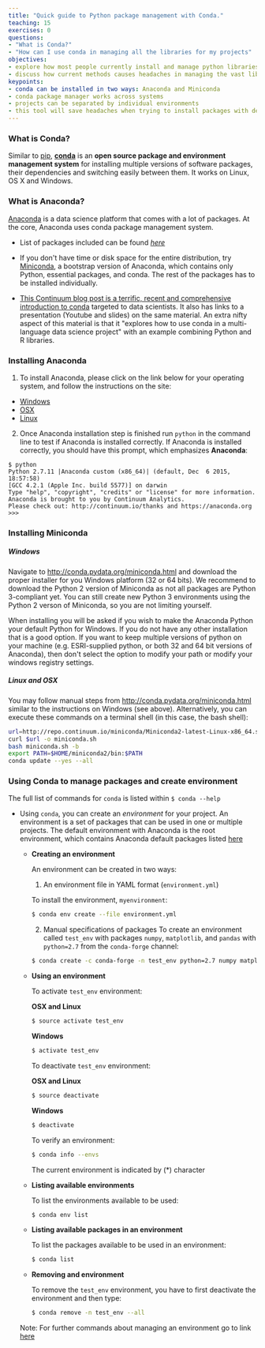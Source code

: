```yaml
---
title: "Quick guide to Python package management with Conda."
teaching: 15
exercises: 0
questions:
- "What is Conda?"
- "How can I use conda in managing all the libraries for my projects" 
objectives:
- explore how most people currently install and manage python libraries
- discuss how current methods causes headaches in managing the vast libraries for various projects
keypoints:
- conda can be installed in two ways: Anaconda and Miniconda
- conda package manager works across systems
- projects can be separated by individual environments
- this tool will save headaches when trying to install packages with dependancies or managing multiple libraries/projects
---
```


### What is Conda?
Similar to [pip](https://pypi.python.org/pypi/pip), [**conda**](http://conda.pydata.org/docs/) is an **open source package and environment management system** for installing multiple versions of software packages, their dependencies and switching easily between them. It works on Linux, OS X and Windows.

### What is Anaconda?
[Anaconda](https://www.continuum.io/why-anaconda) is a data science platform that comes with a lot of packages. At the core, Anaconda uses conda package management system.

- List of packages included can be found [*here*](https://docs.continuum.io/anaconda/pkg-docs)

- If you don't have time or disk space for the entire distribution, try [Miniconda](http://conda.pydata.org/miniconda.html), a bootstrap version of Anaconda, which contains only Python, essential packages, and conda. The rest of the packages has to be installed individually.

- [This Continuum blog post is a terrific, recent and comprehensive introduction to conda](http://www.continuum.io/blog/conda-data-science) targeted to data scientists. It also has links to a presentation (Youtube and slides) on the same material. An extra nifty aspect of this material is that it "explores how to use conda in a multi-language data science project" with an example combining Python and R libraries.

### Installing Anaconda

1. To install Anaconda, please click on the link below for your operating system, and follow the instructions on the site:
  - [Windows](https://www.continuum.io/downloads#windows)
  - [OSX](https://www.continuum.io/downloads#osx)
  - [Linux](https://www.continuum.io/downloads#linux)
2. Once Anaconda installation step is finished run `python` in the command line to test if Anaconda is installed correctly.
If Anaconda is installed correctly, you should have this prompt, which emphasizes **Anaconda**:

  ```
  $ python
  Python 2.7.11 |Anaconda custom (x86_64)| (default, Dec  6 2015, 18:57:58)
  [GCC 4.2.1 (Apple Inc. build 5577)] on darwin
  Type "help", "copyright", "credits" or "license" for more information.
  Anaconda is brought to you by Continuum Analytics.
  Please check out: http://continuum.io/thanks and https://anaconda.org
  >>>
  ```

### Installing Miniconda

##### Windows
Navigate to http://conda.pydata.org/miniconda.html and download the proper installer for you Windows platform (32 or 64 bits).
We recommend to download the Python 2 version of Miniconda as not all packages are Python 3-compliant yet.  You can still create new Python 3 environments using the Python 2 verson of Miniconda, so you are not limiting yourself.

When installing you will be asked if you wish to make the Anaconda Python your default Python for Windows.
If you do not have any other installation that is a good option.  If you want to keep multiple versions of python on your machine (e.g. ESRI-supplied python, or both 32 and 64 bit versions of Anaconda), then don't select the option to modify your path or modify your windows registry settings.

##### Linux and OSX
You may follow manual steps from http://conda.pydata.org/miniconda.html similar to the instructions on Windows (see above). Alternatively, you can execute these commands on a terminal shell (in this case, the bash shell):

```bash
url=http://repo.continuum.io/miniconda/Miniconda2-latest-Linux-x86_64.sh
curl $url -o miniconda.sh
bash miniconda.sh -b
export PATH=$HOME/miniconda2/bin:$PATH
conda update --yes --all
```

### Using Conda to manage packages and create environment
The full list of commands for `conda` is listed within `$ conda --help`

- Using `conda`, you can create an *environment* for your project. An environment is a set of packages that can be used in one or multiple projects. The default environment with Anaconda is the root environment, which contains Anaconda default packages listed [here](https://docs.continuum.io/anaconda/pkg-docs)
  
  - **Creating an environment**

    An environment can be created in two ways:

    1. An environment file in YAML format (`environment.yml`)

      To install the environment, `myenvironment`:

      ``` bash
      $ conda env create --file environment.yml
      ```

    2. Manual specifications of packages
      To create an environment called `test_env` with packages `numpy`, `matplotlib`, and `pandas` with `python=2.7` from the `conda-forge` channel:

      ``` bash
      $ conda create -c conda-forge -n test_env python=2.7 numpy matplotlib pandas
      ```

  - **Using an environment**

    To activate `test_env` environment:

    **OSX and Linux**

    ``` bash
    $ source activate test_env
    ```

    **Windows**

    ``` bash
    $ activate test_env
    ```

    To deactivate `test_env` environment:

    **OSX and Linux**

    ``` bash
    $ source deactivate
    ```
    **Windows**

    ``` bash
    $ deactivate
    ```

    To verify an environment:

    ``` bash
    $ conda info --envs
    ```

    The current environment is indicated by (\*) character

  - **Listing available environments**

    To list the environments available to be used:

    ``` bash
    $ conda env list
    ```

  - **Listing available packages in an environment**

    To list the packages available to be used in an environment:

    ``` bash
    $ conda list
    ```

  - **Removing and environment**

    To remove the `test_env` environment, you have to first deactivate the environment and then type:

    ``` bash
    $ conda remove -n test_env --all
    ```

  Note: For further commands about managing an environment go to link [here](http://conda.pydata.org/docs/using/envs.html)

